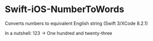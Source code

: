 # Swift-iOS-NumberToWords

Converts numbers to equivalent English string (Swift 3/XCode 8.2.1)

In a nutshell: 123 -> One hundred and twenty-three

